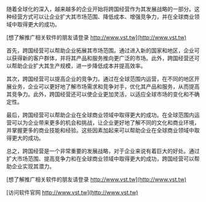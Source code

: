 随着全球化的深入，越来越多的企业开始将跨国经营作为其发展战略的一部分。这种经营方式可以让企业扩大其市场范围、降低成本、增强竞争力，并在全球商业领域中取得更大的成功。

[想了解推广相关软件的朋友请登录 http://www.vst.tw](http://www.vst.tw)

首先，跨国经营可以帮助企业拓展其市场范围。通过进入新的国家和地区，企业可以获得新的客户群体，并将其产品和服务推向更广泛的市场。此外，跨国经营还可以帮助企业扩大其生产规模，进一步降低成本并提高效率。

其次，跨国经营可以提高企业的竞争力。通过在全球范围内运营，在不同的地区开展业务，企业可以更好地了解市场需求和竞争对手，优化其产品和服务，从而提高其竞争力。此外，跨国经营还可以使企业更加灵活，以适应全球市场的变化和不确定性。

最后，跨国经营可以帮助企业在全球商业领域中取得更大的成功。在全球范围内运营可以为企业带来更多的机会和挑战，让企业更好地了解不同的文化和商业环境，并掌握更多的商业技能和经验。这些因素加起来可以帮助企业在全球商业领域中取得更大的成功。

总之，跨国经营是一个非常重要的发展战略，对于企业来说有着巨大的好处。通过扩大市场范围、提高竞争力和在全球商业领域中取得更大的成功，跨国经营可以帮助企业实现其潜力。

[想了解推广相关软件的朋友请登录 http://www.vst.tw](http://www.vst.tw)


[访问软件官网 http://www.vst.tw](http://www.vst.tw)
